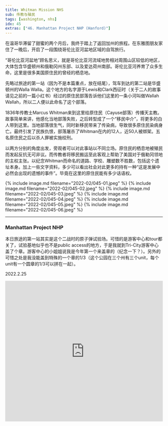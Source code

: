 ```yaml
---
title: Whitman Mission NHS
sub: 传教与殖民
tags: [washington, nhs]
idx: 45
extras: ["46. Manhattan Project NHP (Hanford)"]
---
```


在温哥华滞留了甜蜜的两个月后，我终于踏上了返回加州的旅程。在东雅图朋友家住了一晚后，开启了一段围绕哥伦比亚河盆地区域的自驾旅行。

“哥伦比亚河盆地”顾名思义，就是哥伦比亚河流域地势相对周围山区较低的地区，大体包含华盛顿州和俄勒冈州东部、以及爱达荷州南部。哥伦比亚河养育了众多生命，这里是很多美国原住民的曾经的栖息地。

先略过旅途的第一站（因为不是本篇重点，放在结尾），驾车到达的第二站是华盛顿州的Walla Walla。这个地方的名字源于Lewis和Clark西征时（关于二人的故事请见之前的一篇小红书）经过的原住民部落告诉他们这里的一条小河叫做Wallah Wallah，所以二人便以此命名了这个部落。

1836年传教士Marcus Whitman来到这里给原住民（Cayuse部落）传播天主教。故事简单来讲，他感化当地部落失败，之后转型成了一个“移民中介”，将更多的白人带到这里。当地部落很生气，同时新移民带来了传染病，导致很多原住民染病身亡。最终引发了民族仇恨，部落屠杀了Whitman在内的12人，近50人被绑架。五名原住民之后以杀人罪被实施绞刑。

以两方分别的角度出发，旁观者可以对此事站以不同立场。原住民的栖息地被殖民而发起反抗无可非议。而传教者将移民搬运至此客观上帮助了美国对于俄勒冈领地的主权主张。以纪念Whitman而命名的道路、学校、雕塑数不胜数，包括这个遗址本身。加上一些文字资料，多少可以看出社会对此更多的持有一种“这是发展中必然会出现的遗憾的事件”。毕竟在这里的原住民能有多少话语权。

{% include image.md filename="2022-02/045-01.jpeg" %}
{% include image.md filename="2022-02/045-02.jpeg" %}
{% include image.md filename="2022-02/045-03.jpeg" %}
{% include image.md filename="2022-02/045-04.jpeg" %}
{% include image.md filename="2022-02/045-05.jpeg" %}
{% include image.md filename="2022-02/045-06.jpeg" %}

---

### Manhattan Project NHP

本日旅途的第一站其实是这个二战时的原子弹试验场。可惜的是游客中心和tour都关了，试验基地似乎也不是public access的地方，于是我就到Tri-City游客中心盖了个章。游客中心的小姐姐说我是今年第一个来盖章的（纪念一下？）。另外的可惜之处是我没能盖到特殊的一个章的1/3（这个公园在三个州有三个unit，每个unit有一个圆章的1/3可以拼在一起）。

2022.2.25

<iframe src="https://www.google.com/maps/embed?pb=!1m14!1m8!1m3!1d2838078.1494651115!2d-121.4!3d46!3m2!1i1024!2i768!4f13.1!3m3!1m2!1s0x54a26847603804e7%3A0xba71d5a764fa96d6!2sWhitman%20Mission%20National%20Historic%20Site!5e0!3m2!1sen!2sus!4v1652849564419!5m2!1sen!2sus" width="100%" height="450" style="border:0;" allowfullscreen="" loading="lazy" referrerpolicy="no-referrer-when-downgrade"></iframe>